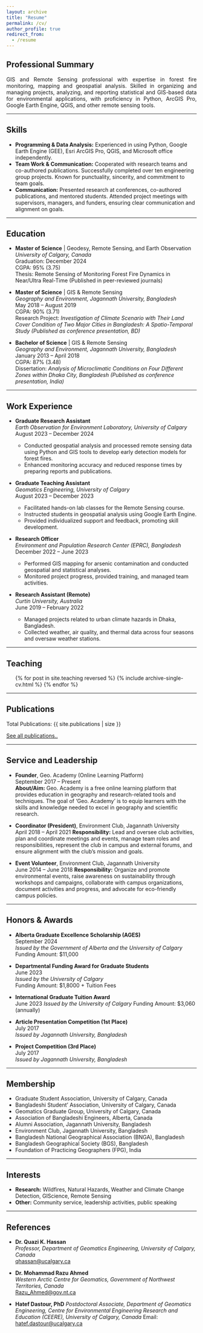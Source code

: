 ```yaml
---
layout: archive
title: "Resume"
permalink: /cv/
author_profile: true
redirect_from:
  - /resume
---
```


## Professional Summary

<p style="text-align: justify;">
GIS and Remote Sensing professional with expertise in forest fire monitoring, mapping and geospatial analysis. Skilled in organizing and managing projects, analyzing, and reporting statistical and GIS-based data for environmental applications, with proficiency in Python, ArcGIS Pro, Google Earth Engine, QGIS, and other remote sensing tools.
</p>

---

## Skills

- **Programming & Data Analysis:** Experienced in using Python, Google Earth Engine (GEE), Esri ArcGIS Pro, QGIS, and Microsoft office independently.
- **Team Work & Communication:** Cooperated with research teams and co-authored publications. Successfully completed over ten engineering group projects. Known for punctuality, sincerity, and commitment to team goals.
- **Communication:** Presented research at conferences, co-authored publications, and mentored students. Attended project meetings with supervisors, managers, and funders, ensuring clear communication and alignment on goals.

---

## Education


- **Master of Science** | Geodesy, Remote Sensing, and Earth Observation  
  *University of Calgary, Canada*  
  Graduation: December 2024  
  CGPA: 95% (3.75)  
  Thesis: Remote Sensing of Monitoring Forest Fire Dynamics in Near/Ultra Real-Time (Published in peer-reviewed journals)



- **Master of Science** | GIS & Remote Sensing  
  *Geography and Environment, Jagannath University, Bangladesh*  
  May 2018 – August 2019  
  CGPA: 90% (3.71)  
  Research Project: *Investigation of Climate Scenario with Their Land Cover Condition of Two Major Cities in Bangladesh: A Spatio-Temporal Study (Published as conference presentation, BD)*



- **Bachelor of Science** | GIS & Remote Sensing  
  *Geography and Environment, Jagannath University, Bangladesh*  
  January 2013 – April 2018  
  CGPA: 87% (3.48)  
  Dissertation: *Analysis of Microclimatic Conditions on Four Different Zones within Dhaka City, Bangladesh (Published as conference presentation, India)*


---

## Work Experience

- **Graduate Research Assistant**  
  *Earth Observation for Environment Laboratory, University of Calgary*  
  August 2023 – December 2024  
  - Conducted geospatial analysis and processed remote sensing data using Python and GIS tools to develop early detection models for forest fires.
  - Enhanced monitoring accuracy and reduced response times by preparing reports and publications.


- **Graduate Teaching Assistant**  
  *Geomatics Engineering, University of Calgary*  
  August 2023 – December 2023  
  - Facilitated hands-on lab classes for the Remote Sensing course.
  - Instructed students in geospatial analysis using Google Earth Engine.
  - Provided individualized support and feedback, promoting skill development.

- **Research Officer**  
  *Environment and Population Research Center (EPRC), Bangladesh*  
  December 2022 – June 2023  
  - Performed GIS mapping for arsenic contamination and conducted geospatial and statistical analyses.
  - Monitored project progress, provided training, and managed team activities.

- **Research Assistant (Remote)**  
  *Curtin University, Australia*  
  June 2019 – February 2022  
  - Managed projects related to urban climate hazards in Dhaka, Bangladesh.
  - Collected weather, air quality, and thermal data across four seasons and oversaw weather stations.


---

## Teaching
<ul>{% for post in site.teaching reversed %}
  {% include archive-single-cv.html %}
{% endfor %}</ul>

---
## Publications

<p>Total Publications: {{ site.publications | size }}</p>
<a href="https://scholar.google.ca/citations?user=mB_32qkAAAAJ&hl=en" target="_blank">See all publications..</a>

---

## Service and Leadership


- **Founder**, Geo. Academy (Online Learning Platform)  
  September 2017 – Present  
  **About/Aim:** Geo. Academy is a free online learning platform that provides education in geography and research-related tools and techniques. The goal of ‘Geo. Academy’ is to equip learners with the skills and knowledge needed to excel in geography and scientific research.



- **Coordinator (President)**, Environment Club, Jagannath University  
  April 2018 – April 2021
  **Responsibility:** Lead and oversee club activities, plan and coordinate meetings and events, manage team roles and responsibilities, represent the club in campus and external forums, and ensure alignment with the club’s mission and goals.


- **Event Volunteer**, Environment Club, Jagannath University  
  June 2014 – June 2018
  **Responsibility:** Organize and promote environmental events, raise awareness on sustainability through workshops and campaigns, collaborate with campus organizations, document activities and progress, and advocate for eco-friendly campus policies.
 

---

## Honors & Awards


- **Alberta Graduate Excellence Scholarship (AGES)**  
  September 2024  
  *Issued by the Government of Alberta and the University of Calgary*  
  Funding Amount: $11,000

- **Departmental Funding Award for Graduate Students**  
  June 2023  
  *Issued by the University of Calgary*  
  Funding Amount: $1,8000 + Tuition Fees

- **International Graduate Tuition Award**  
  June 2023
  *Issued by the University of Calgary* 
  Funding Amount: $3,060 (annually)

- **Article Presentation Competition (1st Place)**  
  July 2017  
  *Issued by Jagannath University, Bangladesh*  

- **Project Competition (3rd Place)**  
  July 2017  
  *Issued by Jagannath University, Bangladesh*

---

## Membership

- Graduate Student Association, University of Calgary, Canada  
- Bangladeshi Student’ Association, University of Calgary, Canada  
- Geomatics Graduate Group, University of Calgary, Canada  
- Association of Bangladeshi Engineers, Alberta, Canada  
- Alumni Association, Jagannath University, Bangladesh  
- Environment Club, Jagannath University, Bangladesh  
- Bangladesh National Geographical Association (BNGA), Bangladesh  
- Bangladesh Geographical Society (BGS), Bangladesh  
- Foundation of Practicing Geographers (FPG), India

---

## Interests

- **Research:** Wildfires, Natural Hazards, Weather and Climate Change Detection, GIScience, Remote Sensing  
- **Other:** Community service, leadership activities, public speaking

---

## References

- **Dr. Quazi K. Hassan**  
  *Professor, Department of Geomatics Engineering, University of Calgary, Canada*  
  qhassan@ucalgary.ca  

- **Dr. Mohammad Razu Ahmed**  
  *Western Arctic Centre for Geomatics, Government of Northwest Territories, Canada*  
  Razu_Ahmed@gov.nt.ca

- **Hatef Dastour, PhD**
  *Postdoctoral Associate, Department of Geomatics Engineering, Centre for Environmental Engineering Research and Education (CEERE), University of Calgary, Canada* 
  Email: hatef.dastour@ucalgary.ca  

